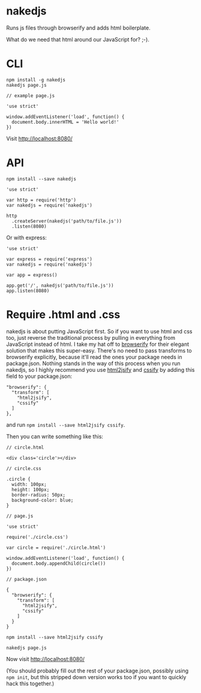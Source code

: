 # nakedjs
Runs js files through browserify and adds html boilerplate.

What do we need that html around our JavaScript for? ;-).

# CLI
```
npm install -g nakedjs
nakedjs page.js
```

```
// example page.js

'use strict'

window.addEventListener('load', function() {
  document.body.innerHTML = 'Hello world!'
})
```

Visit [http://localhost:8080/](http://localhost:8080/)

# API
`npm install --save nakedjs`

```
'use strict'

var http = require('http')
var nakedjs = require('nakedjs')

http
  .createServer(nakedjs('path/to/file.js'))
  .listen(8080)
```

Or with express:

```
'use strict'

var express = require('express')
var nakedjs = require('nakedjs')

var app = express()

app.get('/', nakedjs('path/to/file.js'))
app.listen(8080)
```

# Require .html and .css

nakedjs is about putting JavaScript first. So if you want to use html and css too, just reverse the traditional process by pulling in everything from JavaScript instead of html. I take my hat off to [browserify](https://www.npmjs.com/package/browserify) for their elegant solution that makes this super-easy. There's no need to pass transforms to browserify explicitly, because it'll read the ones your package needs in package.json. Nothing stands in the way of this process when you run nakedjs, so I highly recommend you use [html2jsify](https://www.npmjs.com/package/html2jsify) and [cssify](https://www.npmjs.com/package/cssify) by adding this field to your package.json:

```
"browserify": {
  "transform": [
    "html2jsify",
    "cssify"
  ]
},
```

and run `npm install --save html2jsify cssify`.

Then you can write something like this:

```
// circle.html

<div class='circle'></div>
```

```
// circle.css

.circle {
  width: 100px;
  height: 100px;
  border-radius: 50px;
  background-color: blue;
}
```

```
// page.js

'use strict'

require('./circle.css')

var circle = require('./circle.html')

window.addEventListener('load', function() {
  document.body.appendChild(circle())
})
```

```
// package.json

{
  "browserify": {
    "transform": [
      "html2jsify",
      "cssify"
    ]
  }
}
```

`npm install --save html2jsify cssify`

`nakedjs page.js`

Now visit [http://localhost:8080/](http://localhost:8080/)

(You should probably fill out the rest of your package.json, possibly using `npm init`, but this stripped down version works too if you want to quickly hack this together.)
